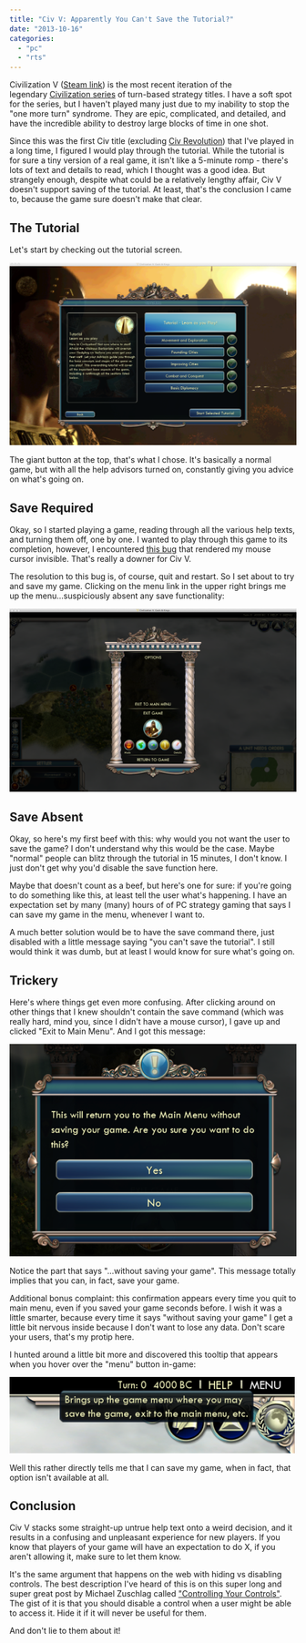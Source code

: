 ```yaml
---
title: "Civ V: Apparently You Can't Save the Tutorial?"
date: "2013-10-16"
categories: 
  - "pc"
  - "rts"
---
```


Civilization V ([Steam link](http://store.steampowered.com/app/8930/)) is the most recent iteration of the legendary [Civilization series](http://en.wikipedia.org/wiki/Civilization_(series)) of turn-based strategy titles. I have a soft spot for the series, but I haven't played many just due to my inability to stop the "one more turn" syndrome. They are epic, complicated, and detailed, and have the incredible ability to destroy large blocks of time in one shot.

Since this was the first Civ title (excluding [Civ Revolution](http://thatgamesux.com/post/a-case-study-in-how-not-to-handle-errors)) that I've played in a long time, I figured I would play through the tutorial. While the tutorial is for sure a tiny version of a real game, it isn't like a 5-minute romp - there's lots of text and details to read, which I thought was a good idea. But strangely enough, despite what could be a relatively lengthy affair, Civ V doesn't support saving of the tutorial. At least, that's the conclusion I came to, because the game sure doesn't make that clear.

## The Tutorial

Let's start by checking out the tutorial screen. 

![civv-tutorial main screen](images/tutorial-main-screen.png)

The giant button at the top, that's what I chose. It's basically a normal game, but with all the help advisors turned on, constantly giving you advice on what's going on.

## Save Required

Okay, so I started playing a game, reading through all the various help texts, and turning them off, one by one. I wanted to play through this game to its completion, however, I encountered [this bug](http://steamcommunity.com/app/8930/discussions/0/864969953356808105/) that rendered my mouse cursor invisible. That's really a downer for Civ V.

The resolution to this bug is, of course, quit and restart. So I set about to try and save my game. Clicking on the menu link in the upper right brings me up the menu...suspiciously absent any save functionality:

![civv-in game menu](images/in-game-menu.png)

## Save Absent

Okay, so here's my first beef with this: why would you not want the user to save the game? I don't understand why this would be the case. Maybe "normal" people can blitz through the tutorial in 15 minutes, I don't know. I just don't get why you'd disable the save function here.

Maybe that doesn't count as a beef, but here's one for sure: if you're going to do something like this, at least tell the user what's happening. I have an expectation set by many (many) hours of of PC strategy gaming that says I can save my game in the menu, whenever I want to.

A much better solution would be to have the save command there, just disabled with a little message saying "you can't save the tutorial". I still would think it was dumb, but at least I would know for sure what's going on.

## Trickery

Here's where things get even more confusing. After clicking around on other things that I knew shouldn't contain the save command (which was really hard, mind you, since I didn't have a mouse cursor), I gave up and clicked "Exit to Main Menu". And I got this message:

![civv-are you sure](images/are-you-sure-cropped.png)

Notice the part that says "...without saving your game". This message totally implies that you can, in fact, save your game.

Additional bonus complaint: this confirmation appears every time you quit to main menu, even if you saved your game seconds before. I wish it was a little smarter, because every time it says "without saving your game" I get a little bit nervous inside because I don't want to lose any data. Don't scare your users, that's my protip here.

I hunted around a little bit more and discovered this tooltip that appears when you hover over the "menu" button in-game:

![civv-save hover-cropped](images/save-hover-cropped.png)

Well this rather directly tells me that I can save my game, when in fact, that option isn't available at all.

## Conclusion

Civ V stacks some straight-up untrue help text onto a weird decision, and it results in a confusing and unpleasant experience for new players. If you know that players of your game will have an expectation to do X, if you aren't allowing it, make sure to let them know.

It's the same argument that happens on the web with hiding vs disabling controls. The best description I've heard of this is on this super long and super great post by Michael Zuschlag called ["Controlling Your Controls"](http://www.zuschlogin.com/?p=40). The gist of it is that you should disable a control when a user might be able to access it. Hide it if it will never be useful for them.

And don't lie to them about it!

